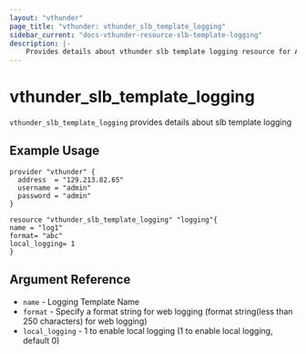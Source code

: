 ```yaml
---
layout: "vthunder"
page_title: "vthunder: vthunder_slb_template_logging"
sidebar_current: "docs-vthunder-resource-slb-template-logging"
description: |-
    Provides details about vthunder slb template logging resource for A10
---
```


# vthunder\_slb\_template\_logging

`vthunder_slb_template_logging` provides details about slb template logging
## Example Usage


```hcl
provider "vthunder" {
  address  = "129.213.82.65"
  username = "admin"
  password = "admin"
}

resource "vthunder_slb_template_logging" "logging"{
name = "log1"
format= "abc"
local_logging= 1
}
```

## Argument Reference

* `name` - Logging Template Name
* `format` - Specify a format string for web logging (format string(less than 250 characters) for web logging)
* `local_logging` - 1 to enable local logging (1 to enable local logging, default 0)


